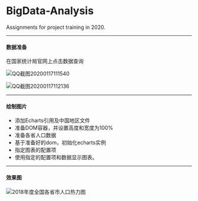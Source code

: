 
# BigData-Analysis
Assignments for project training in 2020.

----------------------------------
#### 数据准备
在国家统计局官网上点击数据查询

![QQ截图20200117111540](C:\Users\QQZ\BigData-Analysis\HomeWork\QQ截图20200117111540.png)



![QQ截图20200117112136](C:\Users\QQZ\BigData-Analysis\HomeWork\QQ截图20200117112136.png)

----------------------------------
#### 绘制图片
* 添加Echarts引用及中国地区文件
* 准备DOM容器，并设置高度和宽度为100%
* 准备各省人口数据
* 基于准备好的dom，初始化echarts实例
* 指定图表的配置项
* 使用指定的配置项和数据显示图表。

-----------------------------------------
#### 效果图

![2018年度全国各省市人口热力图](C:\Users\QQZ\BigData-Analysis\HomeWork\2018年度全国各省市人口热力图.png)